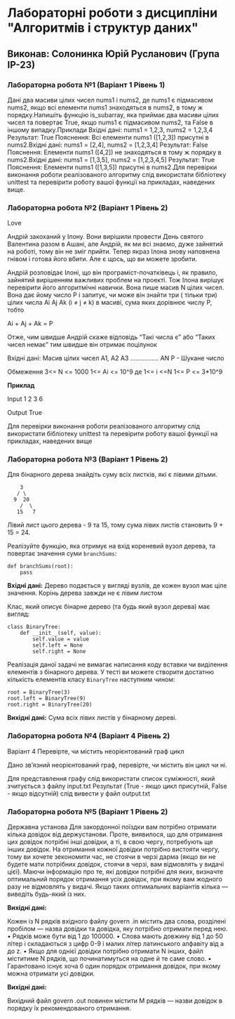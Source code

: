 # Лабораторні роботи з дисципліни "Алгоритмів і структур даних"

## Виконав: Солонинка Юрій Русланович (Група ІР-23)

### Лабораторна робота №1 (Варіант 1 Рівень 1)
Дані два масиви цілих чисел nums1 і nums2, де nums1 є підмасивом nums2, якщо всі елементи nums1 знаходяться в nums2, в тому ж порядку.​Напишіть функцію is_subarray, яка приймає два масиви цілих чисел та повертає True, якщо nums1 є підмасивом nums2, та False в іншому випадку.​Приклади Вхідні дані: nums1 = 1,2,3, nums2 = 1,2,3,4 Результат: True Пояснення: Всі елементи nums1 ([1,2,3]) присутні в nums2.​Вхідні дані: nums1 = [2,4], nums2 = [1,2,3,4] Результат: False Пояснення: Елементи nums1 ([4,2]) не знаходяться в тому ж порядку в nums2.​Вхідні дані: nums1 = [1,3,5], nums2 = [1,2,3,4,5] Результат: True Пояснення: Елементи nums1 ([1,3,5]) присутні в nums2.​Для перевірки виконання роботи реалізованого алгоритму слід використати бібліотеку unittest та перевірити роботу вашої функції на прикладах, наведених вище.

### Лабораторна робота №2 (Варіант 1 Рівень 2)
Love

Андрій закоханий у Ілону. Вони вирішили провести День святого Валентина разом в Ашані, але Андрій, як ми всі знаємо, дуже зайнятий на роботі, тому він не зміг прийти. Тепер якраз Ілона знову наповнена гнівом і готова його вбити. Але є щось, що ви можете зробити.

Андрій розповідає Ілоні, що він програміст-початківець і, як правило, зайнятий вирішенням важливих проблем на проекті. Тож Ілона вирішує перевірити його алгоритмічні навички. Вона пише масив N цілих чисел. Вона дає йому число P і запитує, чи може він знайти три ( тільки три) цілих числа Ai Aj Ak (i ≠ j ≠ k) в масиві, сума яких дорівнює числу P, тобто

Ai + Aj + Ak = P

Отже, чим швидше Андрій скаже відповідь “Такі числа є” або “Таких чисел немає” тим швидше він отримає поцілунок

Вхідні дані: Масив цілих чисел A1, A2 A3 ……………. AN Р - Шукане число

Обмеження 3<= N <= 1000 1<= Ai <= 10^9 де 1<= i <=N 1<= P <= 3*10^9

**Приклад**

Input 1 2 3 6

Output True

Для перевірки виконання роботи реалізованого алгоритму слід використати бібліотеку unittest та перевірити роботу вашої функції на прикладах, наведених вище

### Лабораторна робота №3 (Варіант 1 Рівень 2)

Для бінарного дерева знайдіть суму всіх листків, які є лівими дітьми.

```
    3
   / \
  9  20
    /  \
   15   7
```
Лівий лист цього дерева - 9 та 15, тому сума лівих листів становить 9 + 15 = 24.

Реалізуйте функцію, яка отримує на вхід кореневий вузол дерева, та повертає значення суми `branchSums`: 
```
def branchSums(root):
	pass
```
**Вхідні дані:** Дерево подається у вигляді вузлів, де кожен вузол має ціле значення. Корінь дерева завжди не є лівим листом

Клас, який описує бінарне дерево (та будь який вузол дерева) має вигляд:

```
class BinaryTree:
    def __init__(self, value):
        self.value = value
        self.left = None
        self.right = None
```

Реалізація даної задачі не вимагає написання коду вставки чи виділення елементів з бінарного дерева. У тесті ви можете створити достатню кількість елементів класу `BinaryTree` наступним чином:

```
root = BinaryTree(3)
root.left = BinaryTree(9)
root.right = BinaryTree(20)
```

**Вихідні дані:** Сума всіх лівих листів у бінарному дереві.


### Лабораторна робота №4 (Варіант 4 Рівень 2)

Варіант 4 Перевірте, чи містить неорієнтований граф цикл

Дано зв’язний неорієнтований граф, перевірте, чи містить він цикл чи ні.

Для представлення графу слід використати список суміжності, який зчитується з файлу input.txt
Результат (True - якщо цикл присутній, False - якщо відсутній) слід вивести у файл output.txt


### Лабораторна робота №5 (Варіант 1 Рівень 2)

Державна установа
Для закордонної поїздки вам потрiбно отримати кiлька довiдок вiд держустанови.
Проте, виявилося, що для отримання цих довiдок потрiбнi iншi довiдки, а тi, в свою
чергу, потребують ще iнших довiдок.
На отримання кожної довiдки потрiбно вистояти чергу, тому ви хочете зекономити
час, не стоячи в черзi дарма (якщо ви не будете мати потрiбних довiдок, стоячи в
черзi, вам вiдмовлять у видачi цiєї).
Маючи iнформацiю про те, якi довiдки потрiбнi для яких, визначте оптимальний
порядок отримання усiх довiдок, при якому вам жодного разу не вiдмовлять у
видачi. Якщо таких оптимальних варiантiв кiлька — виведiть будь-який iз них.

**Вихідні дані:**

Кожен iз N рядкiв вхiдного файлу govern .in мiстить два слова, роздiленi пробiлом
— назва довiдки та довiдка, яку потрiбно отримати перед нею.
• Рядкiв може бути вiд 1 до 100000.
• Слова мають довжину вiд 1 до 50 лiтер i складаються з цифр 0-9 i малих лiтер
латинського алфавiту вiд a до z.
• Якщо для однiєї довiдки потрiбно отримати N iнших, файл мiститиме N рядкiв,
що починатимуться на одне й те саме слово.
• Гарантовано iснує хоча б один порядок отримання довiдок, при якому можна
отримати усi довiдки.

**Вихідні дані:**

Вихiдний файл govern .out повинен мiстити M рядкiв — назви довiдок в порядку їх
рекомендованого отримання.
